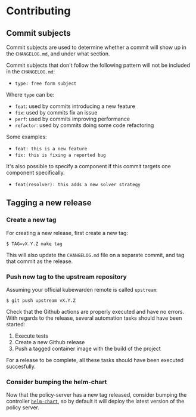 # Contributing

## Commit subjects

Commit subjects are used to determine whether a commit will show up in
the `CHANGELOG.md`, and under what section.

Commit subjects that don't follow the following pattern will not be
included in the `CHANGELOG.md`:

- `type: free form subject`

Where `type` can be:

* `feat`: used by commits introducing a new feature
* `fix`: used by commits fix an issue
* `perf`: used by commits improving performance
* `refactor`: used by commits doing some code refactoring

Some examples:

- `feat: this is a new feature`
- `fix: this is fixing a reported bug`

It's also possible to specify a component if this commit targets one
component specifically.

- `feat(resolver): this adds a new solver strategy`

## Tagging a new release

### Create a new tag

For creating a new release, first create a new tag:

```console
$ TAG=vX.Y.Z make tag
```

This will also update the `CHANGELOG.md` file on a separate commit,
and tag that commit as the release.

### Push new tag to the upstream repository

Assuming your official kubewarden remote is called `upstream`:

```console
$ git push upstream vX.Y.Z
```

Check that the Github actions are properly executed and have no
errors. With regards to the release, several automation tasks should
have been started:

1. Execute tests
1. Create a new Github release
1. Push a tagged container image with the build of the project

For a release to be complete, all these tasks should have been
executed succesfully.

### Consider bumping the helm-chart

Now that the policy-server has a new tag released, consider bumping
the controller
[`helm-chart`](https://github.com/kubewarden/helm-charts/tree/main/charts/kubewarden-controller),
so by default it will deploy the latest version of the policy server.
